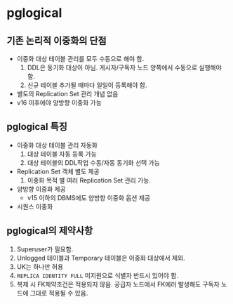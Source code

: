 # pglogical

## 기존 논리적 이중화의 단점
- 이중화 대상 테이블 관리를 모두 수동으로 해야 함.
  1. DDL은 동기화 대상이 아님. 게시자/구독자 노드 양쪽에서 수동으로 실행해야 함.
  2. 신규 테이블 추가될 때마다 일일이 등록해야 함.
- 별도의 Replication Set 관리 개념 없음
- v16 이후에야 양방향 이중화 가능

## pglogical 특징
- 이중화 대상 테이블 관리 자동화
  1. 대상 테이블 자동 등록 가능
  2. 대상 테이블의 DDL작업 수동/자동 동기화 선택 가능
- Replication Set 객체 별도 제공
  1. 이중화 목적 별 여러 Replication Set 관리 가능.
- 양방향 이중화 제공
  - v15 이하의 DBMS에도 양방향 이중화 옵션 제공
- 시퀀스 이중화

## pglogical의 제약사항
1. Superuser가 필요함.
2. Unlogged 테이블과 Temporary 테이블은 이중화 대상에서 제외.
3. UK는 하나만 허용
4. `REPLICA IDENTITY FULL` 미지원으로 식별자 반드시 있어야 함.
5. 복제 시 FK제약조건은 적용되지 않음. 공급자 노드에서 FK에러 발생해도 구독자 노드에 그대로 적용될 수 있음.

